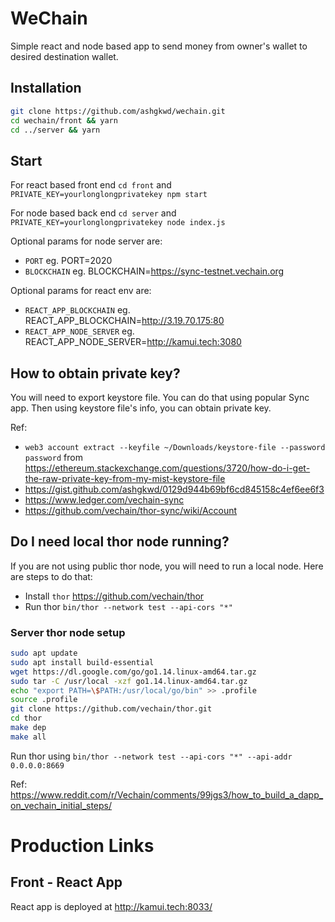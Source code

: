 # WeChain

Simple react and node based app to send money from owner's wallet to desired destination wallet.

## Installation

```sh
git clone https://github.com/ashgkwd/wechain.git
cd wechain/front && yarn
cd ../server && yarn
```

## Start

For react based front end `cd front` and
`PRIVATE_KEY=yourlonglongprivatekey npm start`

For node based back end `cd server` and
`PRIVATE_KEY=yourlonglongprivatekey node index.js`

Optional params for node server are:

- `PORT` eg. PORT=2020
- `BLOCKCHAIN` eg. BLOCKCHAIN=https://sync-testnet.vechain.org

Optional params for react env are:

- `REACT_APP_BLOCKCHAIN` eg. REACT_APP_BLOCKCHAIN=http://3.19.70.175:80
- `REACT_APP_NODE_SERVER` eg. REACT_APP_NODE_SERVER=http://kamui.tech:3080

## How to obtain private key?

You will need to export keystore file. You can do that using popular Sync app. Then using keystore file's info, you can obtain private key.

Ref:

- `web3 account extract --keyfile ~/Downloads/keystore-file --password password` from https://ethereum.stackexchange.com/questions/3720/how-do-i-get-the-raw-private-key-from-my-mist-keystore-file
- https://gist.github.com/ashgkwd/0129d944b69bf6cd845158c4ef6ee6f3
- https://www.ledger.com/vechain-sync
- https://github.com/vechain/thor-sync/wiki/Account

## Do I need local thor node running?

If you are not using public thor node, you will need to run a local node. Here are steps to do that:

- Install `thor` https://github.com/vechain/thor
- Run thor `bin/thor --network test --api-cors "*"`

### Server thor node setup

```sh
sudo apt update
sudo apt install build-essential
wget https://dl.google.com/go/go1.14.linux-amd64.tar.gz
sudo tar -C /usr/local -xzf go1.14.linux-amd64.tar.gz
echo "export PATH=\$PATH:/usr/local/go/bin" >> .profile
source .profile
git clone https://github.com/vechain/thor.git
cd thor
make dep
make all
```

Run thor using `bin/thor --network test --api-cors "*" --api-addr 0.0.0.0:8669`

Ref: https://www.reddit.com/r/Vechain/comments/99jgs3/how_to_build_a_dapp_on_vechain_initial_steps/

# Production Links

## Front - React App

React app is deployed at http://kamui.tech:8033/
